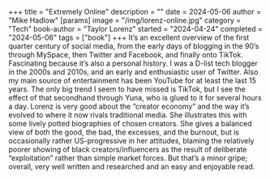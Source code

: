 +++
title = "Extremely Online"
description = ""
date = 2024-05-06
author = "Mike Hadlow"
[params]
    image = "/img/lorenz-online.jpg"
    category = "Tech"
    book-author = "Taylor Lorenz"
    started = "2024-04-24"
    completed = "2024-05-06"
    tags = ["book"]
+++
 It’s an excellent overview of the first quarter century of social media, from the early days of blogging in the 90’s through MySpace, then Twitter and Facebook, and finally onto TikTok. Fascinating because it’s also a personal history. I was a D-list tech blogger in the 2000s and 2010s, and an early and enthusiastic user of Twitter. Also my main source of entertainment has been YouTube for at least the last 15 years. The only big trend I seem to have missed is TikTok, but I see the effect of that secondhand through Yuna, who is glued to it for several hours a day. Lorenz is very good about the “creator economy” and the way it’s evolved to where it now rivals traditional media. She illustrates this with some lively potted biographies of chosen creators. She gives a balanced view of both the good, the bad, the excesses, and the burnout, but is occasionally rather US-progressive in her attitudes, blaming the relatively poorer showing of black creators/influencers as the result of deliberate “exploitation” rather than simple market forces. But that’s a minor gripe; overall, very well written and researched and an easy and enjoyable read.
